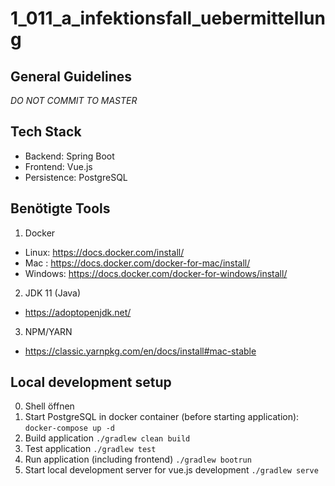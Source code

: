 # 1_011_a_infektionsfall_uebermittellung

## General Guidelines
_DO NOT COMMIT TO MASTER_ 

## Tech Stack
 - Backend: Spring Boot
 - Frontend: Vue.js
 - Persistence: PostgreSQL
 
## Benötigte Tools
1. Docker
  - Linux: https://docs.docker.com/install/
  - Mac : https://docs.docker.com/docker-for-mac/install/
  - Windows: https://docs.docker.com/docker-for-windows/install/
2. JDK 11 (Java)
  - https://adoptopenjdk.net/ 
3. NPM/YARN
  - https://classic.yarnpkg.com/en/docs/install#mac-stable 
 
 
## Local development setup
0. Shell öffnen 
1.  Start PostgreSQL in docker container (before starting application): 
```docker-compose up -d ```
2. Build application
```./gradlew clean build```
3. Test application
```./gradlew test```
4. Run application (including frontend) 
```./gradlew bootrun```
5. Start local development server for vue.js development
```./gradlew serve```
